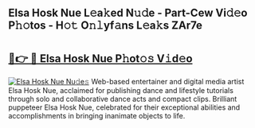 ## Elsa Hosk Nue L𝚎a𝚔ed N𝚞𝚍e - Part-Cew Vi𝚍𝚎o P𝚑𝚘tos - H𝚘𝚝 O𝚗𝚕yf𝚊ns L𝚎a𝚔s ZAr7e

# <h2><a href="http://kf1fic.oniu.top/?m=Elsa+Hosk+Nue">🔗👉 🔴 Elsa Hosk Nue P𝚑ot𝚘𝚜 V𝚒d𝚎o</a></h2>

[![Elsa Hosk Nue Nu𝚍e𝚜](https://i.imgur.com/0qMVB7G.gif)](http://kf1fic.oniu.top/?m=Elsa+Hosk+Nue)
Web-based entertainer and digital media artist Elsa Hosk Nue, acclaimed for publishing dance and lifestyle tutorials through solo and collaborative dance acts and compact clips. Brilliant puppeteer Elsa Hosk Nue, celebrated for their exceptional abilities and accomplishments in bringing inanimate objects to life.  
